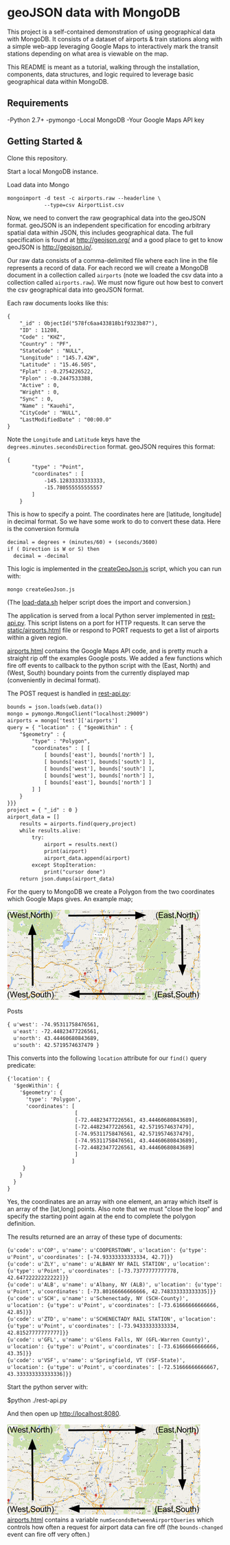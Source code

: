 geoJSON data with MongoDB
=========================

This project is a self-contained demonstration of
using geographical data with MongoDB. It consists
of a dataset of airports & train stations along with a
simple web-app leveraging Google Maps to interactively
mark the transit stations depending on what area is viewable
on the map.

This README is meant as a tutorial, walking through the
installation, components, data structures, and logic required to
leverage basic geographical data within MongoDB.

## Requirements

-Python 2.7+
-pymongo
-Local MongoDB
-Your Google Maps API key

## Getting Started &

Clone this repository.

Start a local MongoDB instance.

Load data into Mongo

```
mongoimport -d test -c airports.raw --headerline \
            --type=csv AirportList.csv
```

Now, we need to convert the raw geographical data into
the geoJSON format. geoJSON is an independent specification
for encoding arbitrary spatial data within JSON, this includes geographical
 data. The full specification is found at http://geojson.org/ and a good
  place to get to know geoJSON is http://geojson.io/.

Our raw data consists of a comma-delimited file where each line in the file
 represents a record of data. For each record we will create a MongoDB
  document in a collection called ``airports`` (note we loaded the csv data
     into a collection called ``airports.raw``). We must now figure out
how best to convert the csv geographical data into geoJSON format.

Each raw documents looks like this:

```
{
	"_id" : ObjectId("578fc6aa433818b1f9323b87"),
	"ID" : 11208,
	"Code" : "KHZ",
	"Country" : "PF",
	"StateCode" : "NULL",
	"Longitude" : "145.7.42W",
	"Latitude" : "15.46.50S",
	"Fplat" : -0.2754226522,
	"Fplon" : -0.2447533388,
	"Active" : 0,
	"Wright" : 0,
	"Sync" : 0,
	"Name" : "Kauehi",
	"CityCode" : "NULL",
	"LastModifiedDate" : "00:00.0"
}
```

Note the ```Longitude``` and ```Latitude``` keys have the
``degrees.minutes.secondsDirection`` format. geoJSON requires this format:

```
{
		"type" : "Point",
		"coordinates" : [
			-145.12833333333333,
			-15.780555555555557
		]
	}
```

This is how to specify a point. The coordinates here are
[latitude, longitude] in decimal format. So we have some work to do
to convert these data. Here is the conversion formula

```
decimal = degrees + (minutes/60) + (seconds/3600)
if ( Direction is W or S) then
  decimal = -decimal
```
This logic is implemented in the
[createGeoJson.js](/blob/master/airports/createGeoJson.js)
script, which you can run with:

```
mongo createGeoJson.js
```

(The [load-data.sh](/blob/master/airports/load-data.sh) helper script
does the import and conversion.)

The application is served from a local Python server
implemented in [rest-api.py](/blob/master/airports/rest-api.py). This script
listens on a port for HTTP requests. It can serve the
[static/airports.html](/blob/master/airports/static/airports.html) file or
respond to PORT requests to get a list of airports
within a given region.

[airports.html](/blob/master/airports/static/airports.html) contains the
Google Maps API code, and is pretty much a straight rip off the examples
 Google posts. We added a few functions which
fire off events to callback to the python script with the (East, North)
 and (West, South) boundary points from the currently displayed map
 (conveniently in decimal format).

The POST request is handled in [rest-api.py](/blob/master/airports/rest-api.py):

```
bounds = json.loads(web.data())
mongo = pymongo.MongoClient("localhost:29009")
airports = mongo['test']['airports']
query = { "location" : { "$geoWithin" : {
    "$geometry" : {
        "type" : "Polygon",
        "coordinates" : [ [
            [ bounds['east'], bounds['north'] ],
            [ bounds['east'], bounds['south'] ],
            [ bounds['west'], bounds['south'] ],
            [ bounds['west'], bounds['north'] ],
            [ bounds['east'], bounds['north'] ]
        ] ]
    }
}}}
project = { "_id" : 0 }
airport_data = []
    results = airports.find(query,project)
    while results.alive:
        try:
            airport = results.next()
            print(airport)
            airport_data.append(airport)
        except StopIteration:
            print("cursor done")
    return json.dumps(airport_data)
```

For the query to MongoDB we create a Polygon from the two coordinates
 which Google Maps gives. An example map;

![sample Google map](sample-map.png "Sample Google map")

Posts
```
{ u'west': -74.95311758476561,
  u'east': -72.44823477226561,
  u'north': 43.44460680843689,
  u'south': 42.5719574637479 }
```

This converts into the following ```location``` attribute for our ```find()``` query predicate:
```
{'location': {
  '$geoWithin': {
    '$geometry': {
      'type': 'Polygon',
      'coordinates': [
                      [
                      [-72.44823477226561, 43.44460680843689],
                      [-72.44823477226561, 42.5719574637479],
                      [-74.95311758476561, 42.5719574637479],
                      [-74.95311758476561, 43.44460680843689],
                      [-72.44823477226561, 43.44460680843689]
                      ]
                     ]
     }
    }
  }
}
```

Yes, the coordinates are an array with one element, an array which itself
 is an array of the [lat,long] points. Also note that we must
 "close the loop" and specify the starting point again at the end to complete
 the polygon definition.

The results returned are an array of these type of documents:

```
{u'code': u'COP', u'name': u'COOPERSTOWN', u'location': {u'type': u'Point', u'coordinates': [-74.93333333333334, 42.7]}}
{u'code': u'ZLY', u'name': u'ALBANY NY RAIL STATION', u'location': {u'type': u'Point', u'coordinates': [-73.73777777777778, 42.64722222222222]}}
{u'code': u'ALB', u'name': u'Albany, NY (ALB)', u'location': {u'type': u'Point', u'coordinates': [-73.80166666666666, 42.748333333333335]}}
{u'code': u'SCH', u'name': u'Schenectady, NY (SCH-County)', u'location': {u'type': u'Point', u'coordinates': [-73.61666666666666, 42.85]}}
{u'code': u'ZTD', u'name': u'SCHENECTADY RAIL STATION', u'location': {u'type': u'Point', u'coordinates': [-73.94333333333334, 42.81527777777777]}}
{u'code': u'GFL', u'name': u'Glens Falls, NY (GFL-Warren County)', u'location': {u'type': u'Point', u'coordinates': [-73.61666666666666, 43.35]}}
{u'code': u'VSF', u'name': u'Springfield, VT (VSF-State)', u'location': {u'type': u'Point', u'coordinates': [-72.51666666666667, 43.333333333333336]}}
```

Start the python server with:

$python ./rest-api.py

And then open up [http://localhost:8080](http://localhost:8080).

![sample Google map](sample-map.png "Sample Google map")
[airports.html](static/airports.html) contains a variable
``numSecondsBetweenAirportQueries`` which controls how
often a request for airport data can fire off (the ```bounds-changed``` event
  can fire off very often.)
